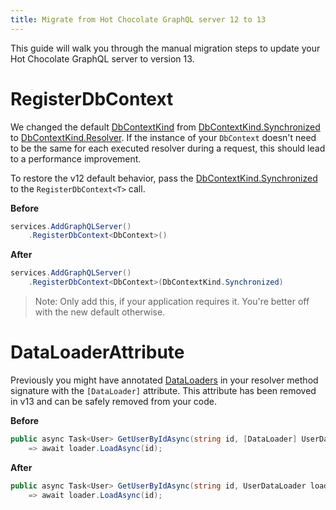 ```yaml
---
title: Migrate from Hot Chocolate GraphQL server 12 to 13
---
```


This guide will walk you through the manual migration steps to update your Hot Chocolate GraphQL server to version 13.

# RegisterDbContext

We changed the default [DbContextKind](/docs/hotchocolate/v13/integrations/entity-framework#dbcontextkind) from [DbContextKind.Synchronized](/docs/hotchocolate/v13/integrations/entity-framework#dbcontextkindsynchronized) to [DbContextKind.Resolver](/docs/hotchocolate/v13/integrations/entity-framework#dbcontextkindresolver). If the instance of your `DbContext` doesn't need to be the same for each executed resolver during a request, this should lead to a performance improvement.

To restore the v12 default behavior, pass the [DbContextKind.Synchronized](/docs/hotchocolate/v13/integrations/entity-framework#dbcontextkindsynchronized) to the `RegisterDbContext<T>` call.

**Before**

```csharp
services.AddGraphQLServer()
    .RegisterDbContext<DbContext>()
```

**After**

```csharp
services.AddGraphQLServer()
    .RegisterDbContext<DbContext>(DbContextKind.Synchronized)
```

> Note: Only add this, if your application requires it. You're better off with the new default otherwise.

# DataLoaderAttribute

Previously you might have annotated [DataLoaders](/docs/hotchocolate/v13/fetching-data/dataloader) in your resolver method signature with the `[DataLoader]` attribute. This attribute has been removed in v13 and can be safely removed from your code.

**Before**

```csharp
public async Task<User> GetUserByIdAsync(string id, [DataLoader] UserDataLoader loader)
    => await loader.LoadAsync(id);
```

**After**

```csharp
public async Task<User> GetUserByIdAsync(string id, UserDataLoader loader)
    => await loader.LoadAsync(id);
```
